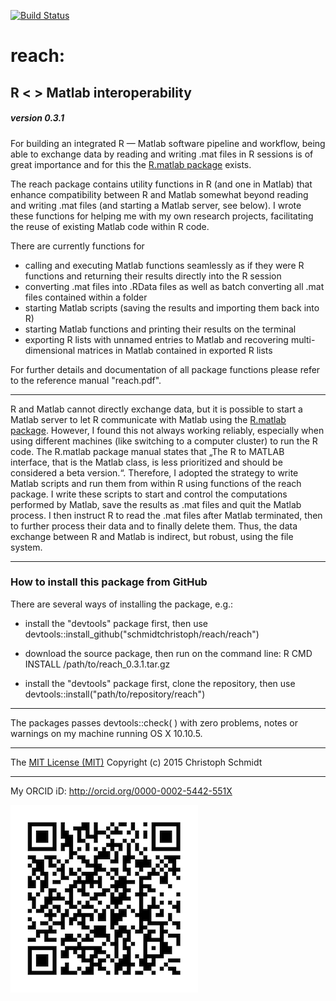 [![Build Status](https://travis-ci.org/schmidtchristoph/reach.svg?branch=master)](https://travis-ci.org/schmidtchristoph/reach)

# reach:
## R < > Matlab interoperability
##### version 0.3.1

For building an integrated R — Matlab software pipeline and workflow, being able to exchange data by reading and writing .mat files in R sessions is of great importance and for this the [R.matlab package](http://cran.r-project.org/web/packages/R.matlab/index.html) exists.

The reach package contains utility functions in R (and one in Matlab) that enhance compatibility between R and Matlab somewhat beyond reading and writing .mat files (and starting a Matlab server, see below). I wrote these functions for helping me with my own research projects, facilitating the reuse of existing Matlab code within R code.

There are currently functions for

- calling and executing Matlab functions seamlessly as if they were R functions and returning their results directly into the R session
- converting .mat files into .RData files as well as batch converting all .mat files contained within a folder 
- starting Matlab scripts (saving the results and importing them back into R)
- starting Matlab functions and printing their results on the terminal 
- exporting R lists with unnamed entries to Matlab and recovering multi-dimensional matrices in Matlab contained in exported R lists 

For further details and documentation of all package functions please refer to the reference manual "reach.pdf".

---
R and Matlab cannot directly exchange data, but it is possible to start a Matlab server to let R communicate with Matlab using the [R.matlab package](http://cran.r-project.org/web/packages/R.matlab/index.html). However, I found this not always working reliably, especially when using different machines (like switching to a computer cluster) to run the R code. The R.matlab package manual states that „The R to MATLAB interface, that is the Matlab class, is less prioritized and should be considered a beta version.“. Therefore, I adopted the strategy to write Matlab scripts and run them from within R using functions of the reach package. I write these scripts to start and control the computations performed by Matlab, save the results as .mat files and quit the Matlab process. I then instruct R to read the .mat files after Matlab terminated, then to further process their data and to finally delete them. Thus, the data exchange between R and Matlab is indirect, but robust, using the file system.

- - -
### How to install this package from GitHub

There are several ways of installing the package, e.g.:

- install the "devtools" package first, then use devtools::install_github("schmidtchristoph/reach/reach")

- download the source package, then run on the command line: R CMD INSTALL /path/to/reach_0.3.1.tar.gz

- install the "devtools" package first, clone the repository, then use devtools::install("path/to/repository/reach")

- - - 
The packages passes devtools::check( ) with zero problems, notes or warnings on my machine running OS X 10.10.5.

- - - 
The [MIT License (MIT)](http://opensource.org/licenses/MIT)
Copyright (c) 2015 Christoph Schmidt

- - -
My ORCID iD: http://orcid.org/0000-0002-5442-551X

<img src="orcid.png" align="left" />
